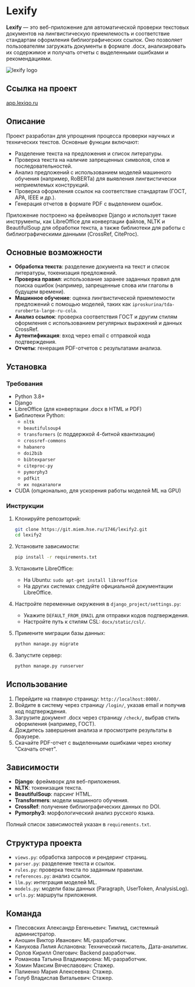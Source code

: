 # Lexify

**Lexify** — это веб-приложение для автоматической проверки текстовых документов на лингвистическую приемлемость и соответствие стандартам оформления библиографических ссылок. Оно позволяет пользователям загружать документы в формате .docx, анализировать их содержимое и получать отчеты с выделенными ошибками и рекомендациями.

![lexify logo](https://app.lexiqo.ru/static/images/fav.png)

## Ссылка на проект

[app.lexiqo.ru](https://app.lexiqo.ru/)

## Описание

Проект разработан для упрощения процесса проверки научных и технических текстов. Основные функции включают:
- Разделение текста на предложения и список литературы.
- Проверка текста на наличие запрещенных символов, слов и последовательностей.
- Анализ предложений с использованием моделей машинного обучения (например, RoBERTa) для выявления лингвистически неприемлемых конструкций.
- Проверка оформления ссылок на соответствие стандартам (ГОСТ, APA, IEEE и др.).
- Генерация отчетов в формате PDF с выделением ошибок.

Приложение построено на фреймворке Django и использует такие инструменты, как LibreOffice для конвертации файлов, NLTK и BeautifulSoup для обработки текста, а также библиотеки для работы с библиографическими данными (CrossRef, CiteProc).

## Основные возможности

- **Обработка текста**: разделение документа на текст и список литературы, токенизация предложений.
- **Проверка правил**: использование заранее заданных правил для поиска ошибок (например, запрещенные слова или глаголы в будущем времени).
- **Машинное обучение**: оценка лингвистической приемлемости предложений с помощью моделей, таких как `iproskurina/tda-ruroberta-large-ru-cola`.
- **Анализ ссылок**: проверка соответствия ГОСТ и другим стилям оформления с использованием регулярных выражений и данных CrossRef.
- **Аутентификация**: вход через email с отправкой кода подтверждения.
- **Отчеты**: генерация PDF-отчетов с результатами анализа.

## Установка

### Требования

- Python 3.8+
- Django
- LibreOffice (для конвертации .docx в HTML и PDF)
- Библиотеки Python:
  - `nltk`
  - `beautifulsoup4`
  - `transformers` (с поддержкой 4-битной квантизации)
  - `crossref-commons`
  - `habanero`
  - `doi2bib`
  - `bibtexparser`
  - `citeproc-py`
  - `pymorphy3`
  - `pdfkit`
  - `их подкаталоги`
- CUDA (опционально, для ускорения работы моделей ML на GPU)

### Инструкции

1. Клонируйте репозиторий:
   ```bash
   git clone https://git.miem.hse.ru/1746/lexify2.git
   cd lexify2
   ```

2. Установите зависимости:
   ```bash
   pip install -r requirements.txt
   ```

3. Установите LibreOffice:
   - На Ubuntu: `sudo apt-get install libreoffice`
   - На других системах следуйте официальной документации LibreOffice.

4. Настройте переменные окружения в `django_project/settings.py`:
   - Укажите `DEFAULT_FROM_EMAIL` для отправки кодов подтверждения.
   - Настройте путь к стилям CSL: `docx/static/csl/`.

5. Примените миграции базы данных:
   ```bash
   python manage.py migrate
   ```

6. Запустите сервер:
   ```bash
   python manage.py runserver
   ```

## Использование

1. Перейдите на главную страницу: `http://localhost:8000/`.
2. Войдите в систему через страницу `/login/`, указав email и получив код подтверждения.
3. Загрузите документ .docx через страницу `/check/`, выбрав стиль оформления (например, ГОСТ).
4. Дождитесь завершения анализа и просмотрите результаты в браузере.
5. Скачайте PDF-отчет с выделенными ошибками через кнопку "Скачать отчет".


## Зависимости

- **Django**: фреймворк для веб-приложения.
- **NLTK**: токенизация текста.
- **BeautifulSoup**: парсинг HTML.
- **Transformers**: модели машинного обучения.
- **CrossRef**: получение библиографических данных по DOI.
- **Pymorphy3**: морфологический анализ русского языка.

Полный список зависимостей указан в `requirements.txt`.

## Структура проекта

- `views.py`: обработка запросов и рендеринг страниц.
- `parser.py`: разделение текста и ссылок.
- `rules.py`: проверка текста по заданным правилам.
- `references.py`: анализ ссылок.
- `llm.py`: интеграция моделей ML.
- `models.py`: модели базы данных (Paragraph, UserToken, AnalysisLog).
- `urls.py`: маршруты приложения.

## Команда

- Плесовских Александр Евгеньевич: Тимлид, системный администратор.
- Аношин Виктор Иванович: ML-разработчик.
- Канукова Лилия Аслановна: Технический писатель, Дата-аналитик.
- Орлов Кирилл Олегович: Backend разработчик.
- Романова Татьяна Владимировна: ML-разработчик.
- Хомин Максим Вячеславович: Стажер.
- Палиенко Мария Алексеевна: Стажер.
- Голуб Владислав Витальевич: Стажер.
